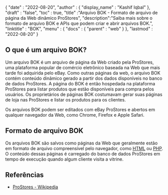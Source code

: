 {
  "date" : "2022-08-20",
  "author" : {
    "display_name" : "Kashif Iqbal"
},
  "draft" : "false",
  "toc" : true,
  "title" :"Arquivo BOK - Formato de arquivo de página da Web dinâmico ProStores",
  "description":"Saiba mais sobre o formato de arquivo BOK e APIs que podem criar e abrir arquivos BOK.",
  "linktitle" : "BOK",
  "menu" : {
    "docs" : {
      "parent" : "web"
}
},
  "lastmod" : "2022-08-20"
}

## O que é um arquivo BOK?

Um arquivo BOK é um arquivo de página da Web criado pela ProStores, uma plataforma popular de comércio eletrônico baseada na Web que mais tarde foi adquirida pelo eBay. Como outras páginas da web, o arquivo BOK contém conteúdo dinâmico gerado a partir dos dados disponíveis no banco de dados ProStores. A página do BOK é então hospedada na plataforma ProStores para listar produtos que estão disponíveis para compra pelos usuários. Os proprietários de páginas BOK costumavam gerar suas páginas de loja nas ProStores e listar os produtos para os clientes.

Os arquivos BOK podem ser editados com eBay ProStores e abertos em qualquer navegador da Web, como Chrome, Firefox e Apple Safari.

## Formato de arquivo BOK

Os arquivos BOK são salvos como páginas da Web que geralmente estão em formato de arquivo compreensível pelo navegador, como [HTML](/pt/web/html/) ou [PHP](/pt/programming/php/). O conteúdo dessas páginas é carregado do banco de dados ProStores em tempo de execução quando algum cliente visita a vitrine.

## Referências

* [ProStores - Wikipedia](https://en.wikipedia.org/wiki/ProStores)

